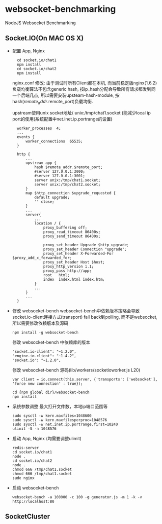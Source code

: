 websocket-benchmarking
======================

NodeJS Websocket Benchmarking

## Socket.IO(On MAC OS X)

* 配置 App, Nginx

  ```
    cd socket.io/chat1
    npm install
    cd socket.io/chat2
    npm install
  ```

  nginx.conf 修改:
  由于测试时所有Client都在本机, 而当前稳定版nginx(1.6.2)负载均衡算法不包含generic hash, 按ip_hash分配会导致所有请求都发到同一个后端几点, 所以需要安装upsteam-hash-module, 按 hash($remote_addr.$remote_port)负载均衡.
  
  upstream使用unix socket地址( unix:/tmp/chat1.socket )能减少local ip port的使用(系统配置中net.inet.ip.portrange的设置)

  ```
    worker_processes  4;
    ...
    events {
        worker_connections  65535;
    }

    http {
        ...
        upstream app {
            hash $remote_addr.$remote_port;
            #server 127.0.0.1:3000;
            #server 127.0.0.1:3001;
            server unix:/tmp/chat1.socket;
            server unix:/tmp/chat2.socket;
        }
        map $http_connection $upgrade_requested {
            default upgrade;
            '' close;
        }
        ...
        server{
            ...
            location / {
                proxy_buffering off;
                proxy_read_timeout 86400s;
                proxy_send_timeout 86400s;

                proxy_set_header Upgrade $http_upgrade;
                proxy_set_header Connection "upgrade";
                proxy_set_header X-Forwarded-For $proxy_add_x_forwarded_for;
                proxy_set_header Host $host;
                proxy_http_version 1.1;
                proxy_pass http://app;
                root   html;
                index  index.html index.htm;
            }
            ...
        }
        ...
    }

  ```


* 修改 websocket-bench
  websocket-bench中依赖版本策略会导致socket.io-client连接方式(transport) fall back到polling, 而不是websocket, 所以需要修改依赖版本及源码

  ```
  npm install -g websocket-bench

  ```

  修改 websocket-bench 中依赖库的版本

  ```
  "socket.io-client": "~1.2.0",
  "engine.io-client": "~1.4.2",
  "socket.io": "~1.2.0",
  ```

  修改 websocket-bench 源码(lib/workers/socketioworker.js L20)

  ```
  var client = io.connect(this.server, {'transports': ['websocket'], 'force new connection' : true});
  ```

  ```
  cd {npm global dir}/websocket-bench
  npm install
  ```

* 系统参数调整
  最大打开文件数，本地ip端口范围等

  ```
  sudo sysctl -w kern.maxfiles=1048600
  sudo sysctl -w kern.maxfilesperproc=1048576
  sudo sysctl -w net.inet.ip.portrange.first=10240
  ulimit -S -n 1048576
  ```

* 启动 App, Nginx (均需要调整ulimit)

  ```
  redis-server
  cd socket.io/chat1
  node .
  cd socket.io/chat2
  node .
  chmod 666 /tmp/chat1.socket
  chmod 666 /tmp/chat1.socket
  sudo nginx
  ```

* 启动 websocket-bench

  ```
  websocket-bench -a 100000 -c 100 -g generator.js -m 1 -k -v http://localhost:80
  ```


## SocketCluster
